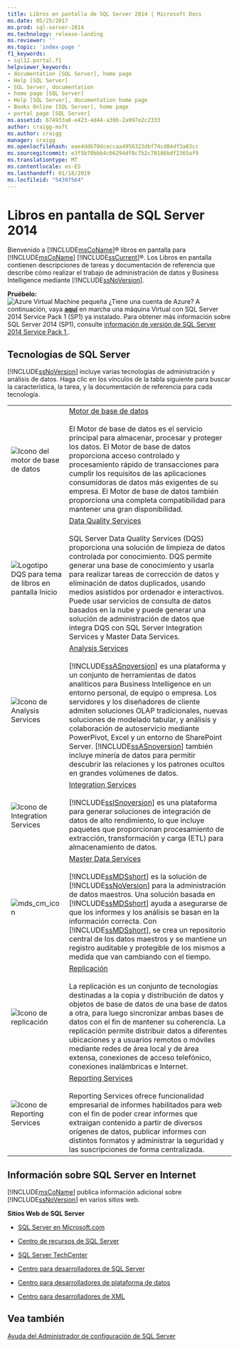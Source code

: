 ```yaml
---
title: Libros en pantalla de SQL Server 2014 | Microsoft Docs
ms.date: 05/25/2017
ms.prod: sql-server-2014
ms.technology: release-landing
ms.reviewer: ''
ms.topic: 'index-page '
f1_keywords:
- sql12.portal.f1
helpviewer_keywords:
- documentation [SQL Server], home page
- Help [SQL Server]
- SQL Server, documentation
- home page [SQL Server]
- Help [SQL Server], documentation home page
- Books Online [SQL Server], home page
- portal page [SQL Server]
ms.assetid: 674933a8-e423-4d44-a39b-2a997e2c2333
author: craigg-msft
ms.author: craigg
manager: craigg
ms.openlocfilehash: eae4ddb70dceccaa4956322dbf74cd84df3a83cc
ms.sourcegitcommit: e3f5b70bbb4c66294df8c7b2c70186bdf2365af9
ms.translationtype: MT
ms.contentlocale: es-ES
ms.lasthandoff: 01/18/2019
ms.locfileid: "54397564"
---
```

# <a name="books-online-for-sql-server-2014"></a>Libros en pantalla de SQL Server 2014

  Bienvenido a [!INCLUDE[msCoName](../includes/msconame-md.md)]® libros en pantalla para [!INCLUDE[msCoName](../includes/msconame-md.md)] [!INCLUDE[ssCurrent](../includes/sscurrent-md.md)]®. Los Libros en pantalla contienen descripciones de tareas y documentación de referencia que describe cómo realizar el trabajo de administración de datos y Business Intelligence mediante [!INCLUDE[ssNoVersion](../includes/ssnoversion-md.md)].  
  
 **Pruébelo:**  
 ![Azure Virtual Machine pequeña](../sql-server/media/what-s-new-in-sql-server-2016/azure-virtual-machine-small.png) ¿Tiene una cuenta de Azure?  A continuación, vaya **[aquí](https://ms.portal.azure.com/?flight=1#create/Microsoft.SQLServer2016RTMEnterpriseWindowsServer2012R2)** en marcha una máquina Virtual con SQL Server 2014 Service Pack 1 (SP1) ya instalado. Para obtener más información sobre SQL Server 2014 (SP1), consulte [información de versión de SQL Server 2014 Service Pack 1 ](https://support.microsoft.com/en-us/kb/3058865). 
  
## <a name="sql-server-technologies"></a>Tecnologías de SQL Server  

 [!INCLUDE[ssNoVersion](../includes/ssnoversion-md.md)] incluye varias tecnologías de administración y análisis de datos. Haga clic en los vínculos de la tabla siguiente para buscar la característica, la tarea, y la documentación de referencia para cada tecnología.  
  
|||  
|-|-|  
|![Icono del motor de base de datos](media/database-engine.gif "icono del motor de base de datos")|[Motor de base de datos](../database-engine/sql-server-database-engine-overview.md)<br /><br /> El Motor de base de datos es el servicio principal para almacenar, procesar y proteger los datos. El Motor de base de datos proporciona acceso controlado y procesamiento rápido de transacciones para cumplir los requisitos de las aplicaciones consumidoras de datos más exigentes de su empresa. El Motor de base de datos también proporciona una completa compatibilidad para mantener una gran disponibilidad.|  
|![Logotipo DQS para tema de libros en pantalla Inicio](media/dqs-logo.jpg "logotipo DQS para tema de libros en pantalla Inicio")|[Data Quality Services](../data-quality-services/data-quality-services.md)<br /><br /> SQL Server Data Quality Services (DQS) proporciona una solución de limpieza de datos controlada por conocimiento. DQS permite generar una base de conocimiento y usarla para realizar tareas de corrección de datos y eliminación de datos duplicados, usando medios asistidos por ordenador e interactivos. Puede usar servicios de consulta de datos basados en la nube y puede generar una solución de administración de datos que integra DQS con SQL Server Integration Services y Master Data Services.|  
|![Icono de Analysis Services](media/analysisserver.gif "icono de Analysis Services")|[Analysis Services](../analysis-services/analysis-services.md)<br /><br /> [!INCLUDE[ssASnoversion](../includes/ssasnoversion-md.md)] es una plataforma y un conjunto de herramientas de datos analíticos para Business Intelligence en un entorno personal, de equipo o empresa. Los servidores y los diseñadores de cliente admiten soluciones OLAP tradicionales, nuevas soluciones de modelado tabular, y análisis y colaboración de autoservicio mediante PowerPivot, Excel y un entorno de SharePoint Server. [!INCLUDE[ssASnoversion](../includes/ssasnoversion-md.md)] también incluye minería de datos para permitir descubrir las relaciones y los patrones ocultos en grandes volúmenes de datos.|  
|![Icono de Integration Services](media/dts.gif "icono de Integration Services")|[Integration Services](../integration-services/sql-server-integration-services.md)<br /><br /> [!INCLUDE[ssISnoversion](../includes/ssisnoversion-md.md)] es una plataforma para generar soluciones de integración de datos de alto rendimiento, lo que incluye paquetes que proporcionan procesamiento de extracción, transformación y carga (ETL) para almacenamiento de datos.|  
|![mds_cm_icon](media/mds-cm-icon.gif "mds_cm_icon")|[Master Data Services](../master-data-services/master-data-services.md)<br /><br /> [!INCLUDE[ssMDSshort](../includes/ssmdsshort-md.md)] es la solución de [!INCLUDE[ssNoVersion](../includes/ssnoversion-md.md)] para la administración de datos maestros. Una solución basada en [!INCLUDE[ssMDSshort](../includes/ssmdsshort-md.md)] ayuda a asegurarse de que los informes y los análisis se basan en la información correcta. Con [!INCLUDE[ssMDSshort](../includes/ssmdsshort-md.md)], se crea un repositorio central de los datos maestros y se mantiene un registro auditable y protegible de los mismos a medida que van cambiando con el tiempo.|  
|![Icono de replicación](media/replication.gif "icono de replicación")|[Replicación](../relational-databases/replication/sql-server-replication.md)<br /><br /> La replicación es un conjunto de tecnologías destinadas a la copia y distribución de datos y objetos de base de datos de una base de datos a otra, para luego sincronizar ambas bases de datos con el fin de mantener su coherencia. La replicación permite distribuir datos a diferentes ubicaciones y a usuarios remotos o móviles mediante redes de área local y de área extensa, conexiones de acceso telefónico, conexiones inalámbricas e Internet.|  
|![Icono de Reporting Services](media/reportingservices.gif "icono de Reporting Services")|[Reporting Services](../reporting-services/create-deploy-and-manage-mobile-and-paginated-reports.md)<br /><br /> Reporting Services ofrece funcionalidad empresarial de informes habilitados para web con el fin de poder crear informes que extraigan contenido a partir de diversos orígenes de datos, publicar informes con distintos formatos y administrar la seguridad y las suscripciones de forma centralizada.|  
  
## <a name="sql-server-information-on-the-web"></a>Información sobre SQL Server en Internet  

 [!INCLUDE[msCoName](../includes/msconame-md.md)] publica información adicional sobre [!INCLUDE[ssNoVersion](../includes/ssnoversion-md.md)] en varios sitios web.  
  
 **Sitios Web de SQL Server**  
  
-   [SQL Server en Microsoft.com](https://go.microsoft.com/fwlink/?linkid=8504)  
  
-   [Centro de recursos de SQL Server](https://go.microsoft.com/fwlink/?linkid=218841)  
  
-   [SQL Server TechCenter](https://go.microsoft.com/fwlink/?linkid=28107)  
  
-   [Centro para desarrolladores de SQL Server](https://go.microsoft.com/fwlink/?LinkId=42457)  
  
-   [Centro para desarrolladores de plataforma de datos](https://go.microsoft.com/fwlink/?LinkId=17386)  
  
-   [Centro para desarrolladores de XML](https://go.microsoft.com/fwlink/?LinkId=42458)  
  
## <a name="see-also"></a>Vea también  

 [Ayuda del Administrador de configuración de SQL Server](../tools/configuration-manager/sql-server-configuration-manager-help.md)  
  
  
